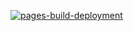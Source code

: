 [![pages-build-deployment](https://github.com/badatt/badatt.github.io/actions/workflows/pages/pages-build-deployment/badge.svg?branch=gh-pages)](https://github.com/badatt/badatt.github.io/actions/workflows/pages/pages-build-deployment)